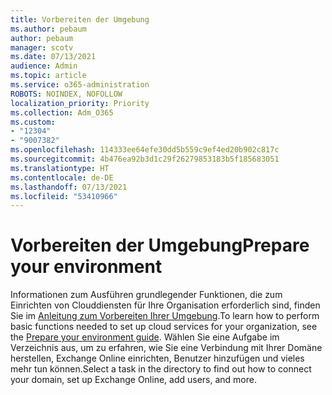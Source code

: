 ```yaml
---
title: Vorbereiten der Umgebung
ms.author: pebaum
author: pebaum
manager: scotv
ms.date: 07/13/2021
audience: Admin
ms.topic: article
ms.service: o365-administration
ROBOTS: NOINDEX, NOFOLLOW
localization_priority: Priority
ms.collection: Adm_O365
ms.custom:
- "12304"
- "9007382"
ms.openlocfilehash: 114333ee64efe30dd5b559c9ef4ed20b902c817c
ms.sourcegitcommit: 4b476ea92b3d1c29f26279853183b5f185683051
ms.translationtype: HT
ms.contentlocale: de-DE
ms.lasthandoff: 07/13/2021
ms.locfileid: "53410966"
---
```

# <a name="prepare-your-environment"></a><span data-ttu-id="a46ca-102">Vorbereiten der Umgebung</span><span class="sxs-lookup"><span data-stu-id="a46ca-102">Prepare your environment</span></span>

<span data-ttu-id="a46ca-103">Informationen zum Ausführen grundlegender Funktionen, die zum Einrichten von Clouddiensten für Ihre Organisation erforderlich sind, finden Sie im [Anleitung zum Vorbereiten Ihrer Umgebung](https://admin.microsoft.com/adminportal/home#/modernonboarding/prepareyourenvironment).</span><span class="sxs-lookup"><span data-stu-id="a46ca-103">To learn how to perform basic functions needed to set up cloud services for your organization, see the [Prepare your environment guide](https://admin.microsoft.com/adminportal/home#/modernonboarding/prepareyourenvironment).</span></span> <span data-ttu-id="a46ca-104">Wählen Sie eine Aufgabe im Verzeichnis aus, um zu erfahren, wie Sie eine Verbindung mit Ihrer Domäne herstellen, Exchange Online einrichten, Benutzer hinzufügen und vieles mehr tun können.</span><span class="sxs-lookup"><span data-stu-id="a46ca-104">Select a task in the directory to find out how to connect your domain, set up Exchange Online, add users, and more.</span></span>     